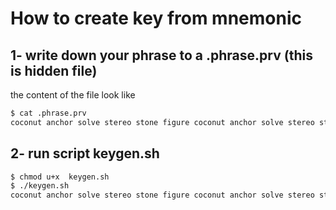 # How to create key from mnemonic
## 1- write down your phrase to a .phrase.prv  (this is hidden file)
the content of the file look like

```bash
$ cat .phrase.prv 
coconut anchor solve stereo stone figure coconut anchor solve stereo stone figure coconut anchor solve stereo stone figure coconut anchor solve stereo stone figure

```

## 2- run script keygen.sh

```bash
$ chmod u+x  keygen.sh
$ ./keygen.sh
coconut anchor solve stereo stone figure coconut anchor solve stereo stone figure coconut anchor solve stereo stone figure coconut anchor solve stereo stone figure

```